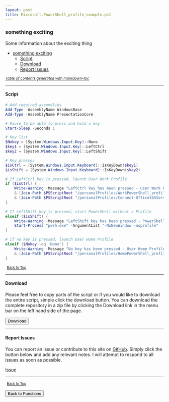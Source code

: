 ```yaml
---
layout: post
title: Microsoft.PowerShell_profile_example.ps1
---
```


### something exciting

Some information about the exciting thing

- [something exciting](#something-exciting)
  - [Script](#script)
  - [Download](#download)
  - [Report Issues](#report-issues)

<small><i><a href='http://ecotrust-canada.github.io/markdown-toc/'>Table of contents generated with markdown-toc</a></i></small>

---

#### Script

```powershell
# Add required assemblies
Add-Type -AssemblyName WindowsBase
Add-Type -AssemblyName PresentationCore

# Pause to be able to press and hold a key
Start-Sleep -Seconds 1

# Key list
$Nokey = [System.Windows.Input.Key]::None
$key1 = [System.Windows.Input.Key]::LeftCtrl
$key2 = [System.Windows.Input.Key]::LeftShift

# Key presses
$isCtrl = [System.Windows.Input.Keyboard]::IsKeyDown($key1)
$isShift = [System.Windows.Input.Keyboard]::IsKeyDown($key2)

# If LeftCtrl key is pressed, launch User Work Profile
if ($isCtrl) {
	Write-Warning -Message "LeftCtrl key has been pressed - User Work Profile"
	& (Join-Path $PSScriptRoot "/personalProfiles/WorkPowerShell_profile.ps1")
	& (Join-Path $PSScriptRoot "/personalProfiles/Connect-Office365Services.ps1")
}

# If LeftShift key is pressed, start PowerShell without a Profile
elseif ($isShift) {
	Write-Warning -Message "LeftShift key has been pressed - PowerShell without a Profile"
	Start-Process "pwsh.exe" -ArgumentList "-NoNewWindow -noprofile"
}

# If no key is pressed, launch User Home Profile
elseif ($Nokey -eq 'None') {
	Write-Warning -Message "No key has been pressed - User Home Profile"
	& (Join-Path $PSScriptRoot "/personalProfiles/HomePowerShell_profile.ps1")
}
```

<span style="font-size:11px;"><a href="#"><i class="fas fa-caret-up" aria-hidden="true" style="color: white; margin-right:5px;"></i>Back to Top</a></span>

---

#### Download

Please feel free to copy parts of the script or if you would like to download the entire script, simple click the download button. You can download the complete repository in a zip file by clicking the Download link in the menu bar on the left hand side of the page.

<button class="btn" type="submit" onclick="window.open('/PowerShell/functions/powerShellProfile/Microsoft.PowerShell_profile_example.ps1')">
    <i class="fa fa-cloud-download-alt">
    </i>
        Download
</button>

---

#### Report Issues

You can report an issue or contribute to this site on <a href="https://github.com/BanterBoy/scripts-blog/issues">GitHub</a>. Simply click the button below and add any relevant notes. I will attempt to respond to all issues as soon as possible.

<!-- Place this tag where you want the button to render. -->

<a class="github-button" href="https://github.com/BanterBoy/scripts-blog/issues/new?title=Microsoft.PowerShell_profile_example.ps1&body=There is a problem with this function. Please find details below." data-show-count="true" aria-label="Issue BanterBoy/scripts-blog on GitHub">Issue</a>

---

<span style="font-size:11px;"><a href="#"><i class="fas fa-caret-up" aria-hidden="true" style="color: white; margin-right:5px;"></i>Back to Top</a></span>

<a href="/menu/_pages/functions.html">
    <button class="btn">
        <i class='fas fa-reply'>
        </i>
            Back to Functions
    </button>
</a>

[1]: http://ecotrust-canada.github.io/markdown-toc
[2]: https://github.com/googlearchive/code-prettify

